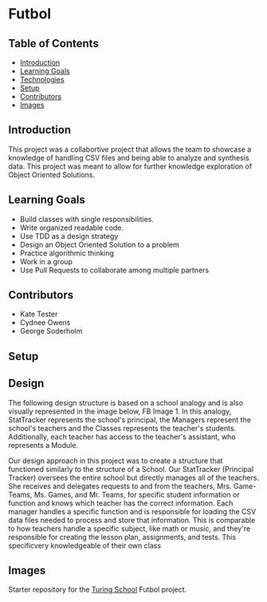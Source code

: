 # Futbol

## Table of Contents
  * [Introduction](#introduction)
  * [Learning Goals](#learning-goals)
  * [Technologies](#technologies)
  * [Setup](#setup)
  * [Contributors](#contributors)
  * [Images](#images)

## Introduction

  This project was a collabortive project that allows the team to showcase a knowledge of handling CSV files and being able to analyze and synthesis data. This
  project was meant to allow for further knowledge exploration of Object Oriented Solutions.

## Learning Goals  

  * Build classes with single responsibilities.
  * Write organized readable code.
  * Use TDD as a design strategy
  * Design an Object Oriented Solution to a problem
  * Practice algorithmic thinking
  * Work in a group
  * Use Pull Requests to collaborate among multiple partners

## Contributors

  * Kate Tester
  * Cydnee Owens
  * George Soderholm

## Setup

## Design
The following design structure is based on a school analogy and is also visually represented in the image below, FB Image 1. In this analogy, StatTracker represents the school's principal, the Managers represent the school's teachers and the Classes represents the teacher's students. Additionally, each teacher has access to the teacher's assistant, who represents a Module.

Our design approach in this project was to create a structure that functioned similarly to the structure of a School. Our StatTracker (Principal Tracker) oversees the entire school but directly manages all of the teachers. She receives and delegates requests to and from the teachers, Mrs. Game-Teams, Ms. Games, and Mr. Teams, for specific student information or function and knows which teacher has the correct information. Each manager handles a specific function and is responsible for loading the CSV data files needed to process and store that information. This is comparable to how teachers handle a specific subject, like math or music, and they're responsible for creating the lesson plan, assignments, and tests. This  specificvery knowledgeable of their own class
## Images






Starter repository for the [Turing School](https://turing.io/) Futbol project.
